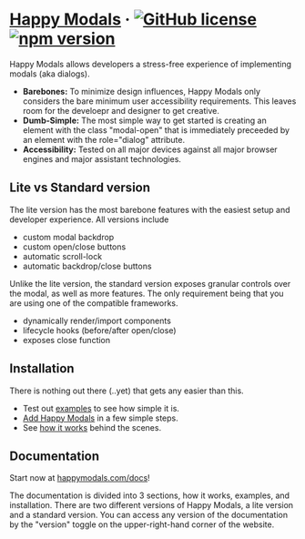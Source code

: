# [Happy Modals](https://happymodals.com) &middot; [![GitHub license](https://img.shields.io/badge/license-Apache%202.0-blue.svg)](/LICENSE) [![npm version](https://img.shields.io/npm/v/react.svg?style=flat)](https://www.npmjs.com/package/happymodals)

Happy Modals allows developers a stress-free experience of implementing modals (aka dialogs).

* **Barebones:** To minimize design influences, Happy Modals only considers the bare minimum user accessibility requirements. This leaves room for the develoepr and designer to get creative.
* **Dumb-Simple:** The most simple way to get started is creating an element with the class "modal-open" that is immediately preceeded by an element with the role="dialog" attribute.
* **Accessibility:** Tested on all major devices against all major browser engines and major assistant technologies.

## Lite vs Standard version

The lite version has the most barebone features with the easiest setup and developer experience. All versions include
* custom modal backdrop
* custom open/close buttons
* automatic scroll-lock
* automatic backdrop/close buttons

Unlike the lite version, the standard version exposes granular controls over the modal, as well as more features. The only requirement being that you are using one of the compatible frameworks.
* dynamically render/import components
* lifecycle hooks (before/after open/close)
* exposes close function

## Installation

There is nothing out there (..yet) that gets any easier than this.

* Test out [examples](https://happymodals.com/docs/examples) to see how simple it is.
* [Add Happy Modals](https://happymodals.com/docs/installation) in a few simple steps.
* See [how it works](https://happymodals.com/docs/howitworks) behind the scenes.


## Documentation

Start now at [happymodals.com/docs](https://happymodals.com/docs)!

The documentation is divided into 3 sections, how it works, examples, and installation. There are two different versions of Happy Modals, a lite version and a standard version. You can access any version of the documentation by the "version" toggle on the upper-right-hand corner of the website.